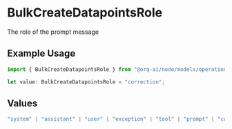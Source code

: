 # BulkCreateDatapointsRole

The role of the prompt message

## Example Usage

```typescript
import { BulkCreateDatapointsRole } from "@orq-ai/node/models/operations";

let value: BulkCreateDatapointsRole = "correction";
```

## Values

```typescript
"system" | "assistant" | "user" | "exception" | "tool" | "prompt" | "correction" | "expected_output"
```